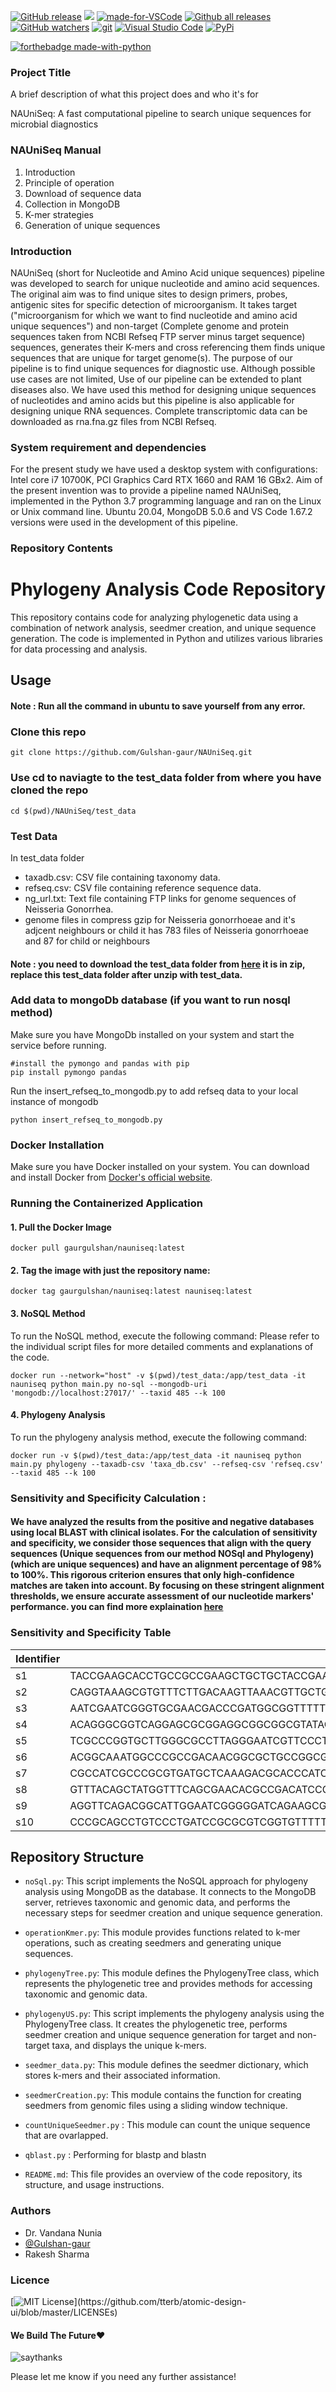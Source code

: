 
[![GitHub release](https://img.shields.io/github/release/Naereen/StrapDown.js.svg)](https://GitHub.com/Naereen/StrapDown.js/releases/)  ![](https://img.shields.io/bower/v/editor.md.svg) [![made-for-VSCode](https://img.shields.io/badge/Made%20for-VSCode-1f425f.svg)](https://code.visualstudio.com/) [![Github all releases](https://img.shields.io/github/downloads/Naereen/StrapDown.js/total.svg)](https://GitHub.com/Naereen/StrapDown.js/releases/) [![GitHub watchers](https://img.shields.io/github/watchers/Naereen/StrapDown.js.svg?style=social&label=Watch&maxAge=2592000)](https://GitHub.com/Naereen/StrapDown.js/watchers/)
[![git](https://badgen.net/badge/icon/git?icon=git&label)](https://git-scm.com) [![Visual Studio Code](https://img.shields.io/badge/--007ACC?logo=visual%20studio%20code&logoColor=ffffff)](https://code.visualstudio.com/) [![PyPi](https://badgen.net/badge/icon/pypi?icon=pypi&label)](https://https://pypi.org/)

   
[![forthebadge made-with-python](http://ForTheBadge.com/images/badges/made-with-python.svg)](https://www.python.org/)

### Project Title

A brief description of what this project does and who it's for

NAUniSeq: A fast computational pipeline to search unique sequences for microbial diagnostics

### NAUniSeq Manual
1. Introduction
2. Principle of operation
3. Download of sequence data
4. Collection in MongoDB
5. K-mer strategies
6. Generation of unique sequences

### Introduction
NAUniSeq (short for Nucleotide and Amino Acid unique sequences) pipeline was developed to search for unique nucleotide and amino acid sequences. The original aim was to find unique sites to design primers, probes, antigenic sites for specific detection of microorganism. It takes target ("microorganism for which we want to find nucleotide and amino acid unique sequences") and non-target (Complete genome and protein sequences taken from NCBI Refseq FTP server minus target sequence) sequences, generates their K-mers and cross referencing them finds unique sequences that are unique for target genome(s).
The purpose of our pipeline is to find unique sequences for diagnostic use. Although possible use cases are not limited, Use of our pipeline can be extended to plant diseases also. We have used this method for designing unique sequences of nucleotides and amino acids but this pipeline is also applicable for designing unique RNA sequences. Complete transcriptomic data can be downloaded as rna.fna.gz files from NCBI Refseq. 


### System requirement and dependencies

For the present study we have used a desktop system with configurations: Intel core i7 10700K, PCI Graphics Card RTX 1660 and RAM 16 GBx2. Aim of the present invention was to provide a pipeline named NAUniSeq, implemented in the Python 3.7 programming language and ran on the Linux or Unix command line. Ubuntu 20.04, MongoDB 5.0.6 and VS Code 1.67.2 versions were used in the development of this pipeline. 

### Repository Contents
# Phylogeny Analysis Code Repository

This repository contains code for analyzing phylogenetic data using a combination of network analysis, seedmer creation, and unique sequence generation. The code is implemented in Python and utilizes various libraries for data processing and analysis.

## Usage
#### Note : Run all the command in ubuntu to save yourself from any error.

### Clone this repo
```
git clone https://github.com/Gulshan-gaur/NAUniSeq.git 
```

### Use cd to naviagte to the test_data folder from where you have cloned the repo
```
cd $(pwd)/NAUniSeq/test_data
```
### Test Data
In test_data folder

- taxadb.csv: CSV file containing taxonomy data.
- refseq.csv: CSV file containing reference sequence data.
- ng_url.txt: Text file containing FTP links for genome sequences of Neisseria Gonorrhea. 
- genome files in compress gzip for Neisseria gonorrhoeae and it's adjcent neighbours or child it has 783 files of Neisseria gonorrhoeae and 87 for child or neighbours

#### Note : you need to download the test_data folder from [here](https://labs4research-my.sharepoint.com/:u:/g/personal/gaurgulshan_sigmamind_xyz/EVkEVSi35GRNo0H0dnSweKgBu2oLssvdwoVgZk12UvOIew?e=YyXkfc) it is in zip, replace this test_data folder after unzip with test_data.



### Add data to mongoDb database (if you want to run nosql method)
Make sure you have MongoDb installed on your system and start the service before running.
```
#install the pymongo and pandas with pip
pip install pymongo pandas
```
Run the insert_refseq_to_mongodb.py to add refseq data to your local instance of mongodb
```
python insert_refseq_to_mongodb.py
```
### Docker Installation

Make sure you have Docker installed on your system. You can download and install Docker from [Docker's official website](https://www.docker.com/get-started).

### Running the Containerized Application

#### 1. Pull the Docker Image

```
docker pull gaurgulshan/nauniseq:latest
```
#### 2. Tag the image with just the repository name: 
```
docker tag gaurgulshan/nauniseq:latest nauniseq:latest
```
#### 3. NoSQL Method
To run the NoSQL method, execute the following command:
Please refer to the individual script files for more detailed comments and explanations of the code.
```
docker run --network="host" -v $(pwd)/test_data:/app/test_data -it nauniseq python main.py no-sql --mongodb-uri 'mongodb://localhost:27017/' --taxid 485 --k 100

```
#### 4. Phylogeny Analysis
To run the phylogeny analysis method, execute the following command:
```
docker run -v $(pwd)/test_data:/app/test_data -it nauniseq python main.py phylogeny --taxadb-csv 'taxa_db.csv' --refseq-csv 'refseq.csv' --taxid 485 --k 100

```
### Sensitivity and Specificity Calculation : 
#### We have analyzed the results from the positive and negative databases using local BLAST with clinical isolates. For the calculation of sensitivity and specificity, we consider those sequences that align with the query sequences (Unique sequences from our method NOSql and Phylogeny) (which are unique sequences) and have an alignment percentage of 98% to 100%. This rigorous criterion ensures that only high-confidence matches are taken into account. By focusing on these stringent alignment thresholds, we ensure accurate assessment of our nucleotide markers' performance. you can find more explaination [here](https://github.com/Gulshan-gaur/NAUniSeq/blob/main/blast.md)

### Sensitivity and Specificity Table

| Identifier | Sequence | Sensitivity | Specificity |
|------------|-----------|-------------|-------------|
| s1 | TACCGAAGCACCTGCCGCCGAAGCTGCTGCTACCGAAGCACCTGCCGCCGAAGCTGCTGCTACCGAAGCACCTGCCGCCGAAGCTGCTGCTACCGAAGCA | 71.00 | 100 |
| s2 | CAGGTAAAGCGTGTTTCTTGACAAGTTAAACGTTGCTGCGGTTTGACCGGTGTTTTTGCATTGTCCGTAATATAGCGGATTAACAAAAACCGGTACGGCG | 85.00% | 100 |
| s3 | AATCGAATCGGGTGCGAACGACCCGATGGCGGTTTTTTTTGGTTACGGCACTGATTACCATGATTATGCAGCCGGCGGAATCGGGTGCGGCAGCGTTTGT | 83.33% | 100 |
| s4 | ACAGGGCGGTCAGGAGCGCGGAGGCGGCGGCGTATAGGGAAACCGTCCGCCGTATCGCGCAAGGGGCGGGCGCGATGCCGTCCGAAGGCTTTGTGGCGGT | 98.17% | 100 |
| s5 | TCGCCCGGTGCTTGGGCGCCTTAGGGAATCGTTCCCTTTGAGCCGGGGCGGGGCAACGCCGTACCGGTTTTTGTTAATCCGCTATAATTTTAAGGTTTGC | 100 | 99.94 |
| s6 | ACGGCAAATGGCCCGCCGACAACGGCGCTGCCGGCGTGGCATCCTCCGCCGAAATCAAAGGCAAATATGTTCAGAAAGTTGAAGTCGCAAAAGGCGTCG | 81.67 | 100 |
| s7 | CGCCATCGCCCGCGTGATGCTCAAAGACGCACCCATCCTGCTGCTTGACGAAGCCACCAGCACGCTCGATTCCGAAGTTGAAGCCGCCATCCAAGAAAGC | 83.33 | 99.99 |
| s8 | GTTTACAGCTATGGTTTCAGCGAACACGCCGACATCCGCATTACCGATTTCACCGCCTCTTCAGACGGCATAGAAGCCGTATTCCGAACCCCGTGGGGCG | 83.33 | 100 |
| s9 | AGGTTCAGACGGCATTGGAATCGGGGGATCAGAAGCGGTAGCGCACGCCCAACGAGGCTTCGTGGGTTTTGAAGCGGGTGTTTTCCAAGCGTCCCCAGTT | 100 | 100 |
| s10 | CCCGCAGCCTGTCCCTGATCCGCGCGTCGGTGTTTTTCGCGGAAGGCTTCCGCCGTCAGGTTGGTCAGCACCAGCATCGGCATCAGCCGCTCGTACCGGG | 98.67 | 99.98 |


## Repository Structure

- `noSql.py`: This script implements the NoSQL approach for phylogeny analysis using MongoDB as the database. It connects to the MongoDB server, retrieves taxonomic and genomic data, and performs the necessary steps for seedmer creation and unique sequence generation.

- `operationKmer.py`: This module provides functions related to k-mer operations, such as creating seedmers and generating unique sequences.

- `phylogenyTree.py`: This module defines the PhylogenyTree class, which represents the phylogenetic tree and provides methods for accessing taxonomic and genomic data.

- `phylogenyUS.py`: This script implements the phylogeny analysis using the PhylogenyTree class. It creates the phylogenetic tree, performs seedmer creation and unique sequence generation for target and non-target taxa, and displays the unique k-mers.

- `seedmer_data.py`: This module defines the seedmer dictionary, which stores k-mers and their associated information.

- `seedmerCreation.py`: This module contains the function for creating seedmers from genomic files using a sliding window technique.

- `countUniqueSeedmer.py` : This module can count the unique sequence that are ovarlapped.

- `qblast.py` : Performing for blastp and blastn 

- `README.md`: This file provides an overview of the code repository, its structure, and usage instructions.


### Authors

- Dr. Vandana Nunia
- [@Gulshan-gaur](https://www.github.com/Gulshan-gaur)
- Rakesh Sharma


### Licence

[![MIT License](https://img.shields.io/apm/l/atomic-design-ui.svg?)](https://github.com/tterb/atomic-design-ui/blob/master/LICENSEs)

#### We Build The Future❤️
![saythanks](https://img.shields.io/badge/say-thanks-ff69b4.svg)

Please let me know if you need any further assistance!
